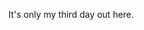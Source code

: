 It's only my third day out here.


<!---
- 👋 Hi, I’m @Teketee
- 👀 I’m interested in ...life
- 🌱 I’m currently learning ...life
- 💞️ I’m looking to collaborate on ...life
- 📫 How to reach me ...
Teketee/Teketee is a ✨ special ✨ repository because its `README.md` (this file) appears on your GitHub profile.
You can click the Preview link to take a look at your changes.
--->
